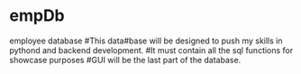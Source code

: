 # empDb
employee database
#This data#base will be designed to push my skills in pythond and backend development.
#It must contain all the sql functions for showcase purposes
#GUI will be the last part of the database.
